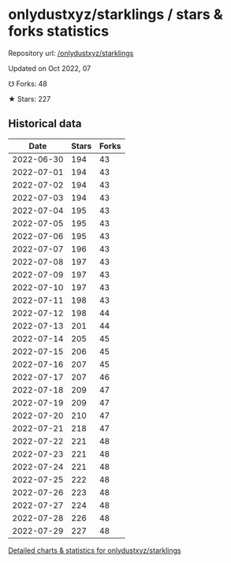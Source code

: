 # onlydustxyz/starklings / stars & forks statistics

Repository url: [/onlydustxyz/starklings](https://github.com/onlydustxyz/starklings)

Updated on Oct 2022, 07

☋ Forks: 48

★ Stars: 227

## Historical data
| Date | Stars | Forks |
|------|-------|-------|
| 2022-06-30 | 194 | 43 | 
| 2022-07-01 | 194 | 43 | 
| 2022-07-02 | 194 | 43 | 
| 2022-07-03 | 194 | 43 | 
| 2022-07-04 | 195 | 43 | 
| 2022-07-05 | 195 | 43 | 
| 2022-07-06 | 195 | 43 | 
| 2022-07-07 | 196 | 43 | 
| 2022-07-08 | 197 | 43 | 
| 2022-07-09 | 197 | 43 | 
| 2022-07-10 | 197 | 43 | 
| 2022-07-11 | 198 | 43 | 
| 2022-07-12 | 198 | 44 | 
| 2022-07-13 | 201 | 44 | 
| 2022-07-14 | 205 | 45 | 
| 2022-07-15 | 206 | 45 | 
| 2022-07-16 | 207 | 45 | 
| 2022-07-17 | 207 | 46 | 
| 2022-07-18 | 209 | 47 | 
| 2022-07-19 | 209 | 47 | 
| 2022-07-20 | 210 | 47 | 
| 2022-07-21 | 218 | 47 | 
| 2022-07-22 | 221 | 48 | 
| 2022-07-23 | 221 | 48 | 
| 2022-07-24 | 221 | 48 | 
| 2022-07-25 | 222 | 48 | 
| 2022-07-26 | 223 | 48 | 
| 2022-07-27 | 224 | 48 | 
| 2022-07-28 | 226 | 48 | 
| 2022-07-29 | 227 | 48 | 


[Detailed charts & statistics for onlydustxyz/starklings](https://reviewgithub.com/rep/onlydustxyz/starklings)

